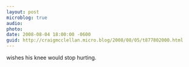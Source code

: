 ```yaml
---
layout: post
microblog: true
audio: 
photo: 
date: 2008-08-04 18:00:00 -0600
guid: http://craigmcclellan.micro.blog/2008/08/05/t877802000.html
---
```

wishes his knee would stop hurting.
